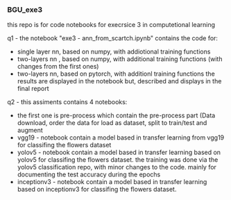 ### BGU_exe3
this repo is for code notebooks for execrsice 3 in computetional learning 

q1 - 
the notebook "exe3 - ann_from_scartch.ipynb" contains the code for:
* single layer nn, based on numpy, with addiotional training functions
* two-layers nn , based on numpy, with additional training functions (with changes from the first ones)
* two-layers nn, based on pytorch, with additionl training functions
the results are displayed in the notebook but, described and displays in the final report

 q2 - 
 this assiments contains 4 notebooks:
 * the first one is pre-process which contain the pre-process part (Data download, order the data for load as dataset, split to train/test and augment
 * vgg19 - notebook contain a model based in transfer learning from vgg19 for classifing the flowers dataset
 * yolov5 - notebook contain a model based in transfer learning based on yolov5 for classifing the flowers dataset.
   the training was done via the yolov5 classification repo, with minor changes to the code. mainly for documenting the test accuracy during the epochs
* inceptionv3 - notebook contain a model based in transfer learning based on inceptionv3 for classifing the flowers dataset.

